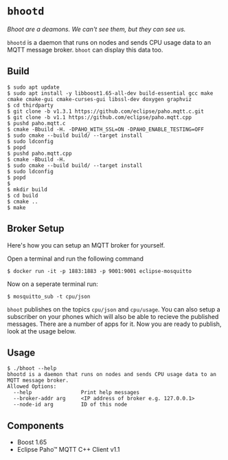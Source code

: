 # `bhootd`
_Bhoot are a deamons. We can't see them, but they can see us._

`bhootd` is a daemon that runs on nodes and sends CPU usage data to an MQTT message broker. `bhoot` can display this data too.


## Build
```console
$ sudo apt update
$ sudo apt install -y libboost1.65-all-dev build-essential gcc make cmake cmake-gui cmake-curses-gui libssl-dev doxygen graphviz
$ cd thirdparty
$ git clone -b v1.3.1 https://github.com/eclipse/paho.mqtt.c.git
$ git clone -b v1.1 https://github.com/eclipse/paho.mqtt.cpp
$ pushd paho.mqtt.c
$ cmake -Bbuild -H. -DPAHO_WITH_SSL=ON -DPAHO_ENABLE_TESTING=OFF
$ sudo cmake --build build/ --target install
$ sudo ldconfig
$ popd
$ pushd paho.mqtt.cpp
$ cmake -Bbuild -H.
$ sudo cmake --build build/ --target install
$ sudo ldconfig
$ popd
$ 
$ mkdir build
$ cd build 
$ cmake ..
$ make
```

## Broker Setup
Here's how you can setup an MQTT broker for yourself.

Open a terminal and run the following command
```console
$ docker run -it -p 1883:1883 -p 9001:9001 eclipse-mosquitto
```

Now on a seperate terminal run:
```console
$ mosquitto_sub -t cpu/json 
```

`bhoot` publishes on the topics `cpu/json` and `cpu/usage`. 
You can also setup a subscriber on your phones which will also be able to recieve the published messages. There are a number of apps for it. Now you are ready to publish, look at the usage below.


## Usage

```console
$ ./bhoot --help                                  
bhootd is a daemon that runs on nodes and sends CPU usage data to an MQTT message broker.
Allowed Options:
  --help                Print help messages
  --broker-addr arg     <IP address of broker e.g. 127.0.0.1>
  --node-id arg         ID of this node

```

## Components

- Boost 1.65
- Eclipse Paho™ MQTT C++ Client v1.1


